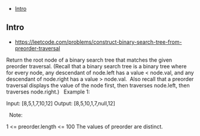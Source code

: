 - [Intro](#intro)

## Intro

- https://leetcode.com/problems/construct-binary-search-tree-from-preorder-traversal

Return the root node of a binary search tree that matches the given preorder traversal.
(Recall that a binary search tree is a binary tree where for every node, any descendant of node.left has a value < node.val, and any descendant of node.right has a value > node.val.  Also recall that a preorder traversal displays the value of the node first, then traverses node.left, then traverses node.right.)
 
Example 1:

Input: [8,5,1,7,10,12]
Output: [8,5,10,1,7,null,12]


 
Note: 

1 <= preorder.length <= 100
The values of preorder are distinct.

